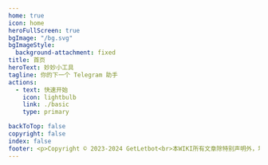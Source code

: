 ```yaml
---
home: true
icon: home
heroFullScreen: true
bgImage: "/bg.svg"
bgImageStyle:
  background-attachment: fixed
title: 首页
heroText: 妙妙小工具
tagline: 你的下一个 Telegram 助手
actions:
  - text: 快速开始
    icon: lightbulb
    link: ./basic
    type: primary

backToTop: false
copyright: false
index: false
footer: <p>Copyright © 2023-2024 GetLetbot<br>本WIKI所有文章除特别声明外，均采用 <a href="https://creativecommons.org/licenses/by-nc-sa/4.0/" target="_blank" rel="noopener noreferrer">CC BY-NC-SA 4.0</a> 许可协议</p>
---
```

